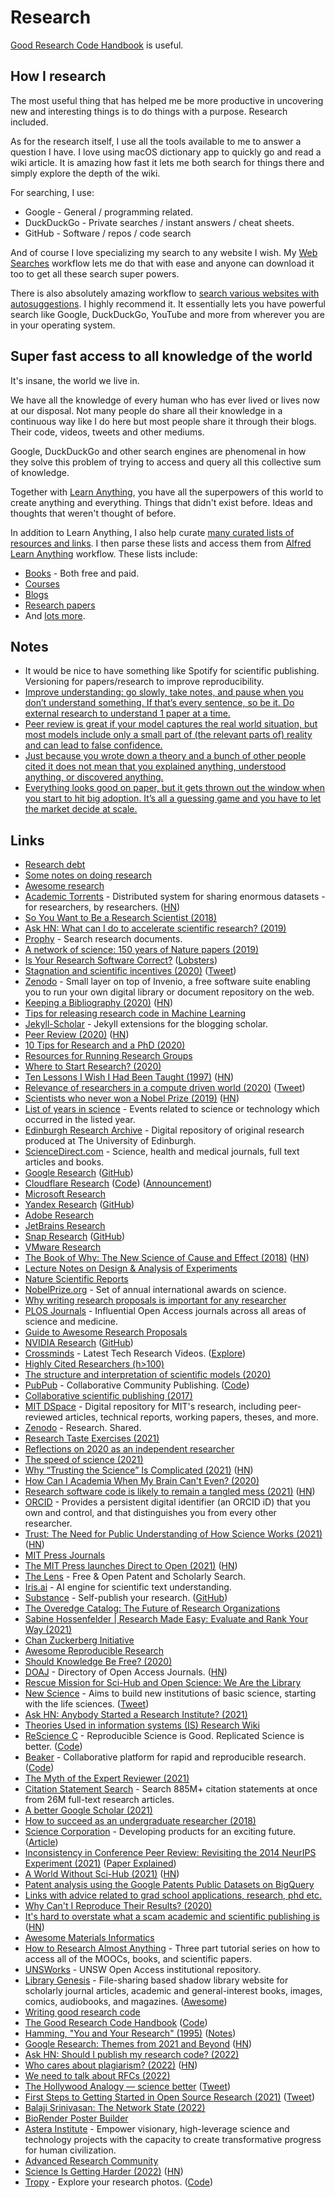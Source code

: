 # Research

[Good Research Code Handbook](https://goodresearch.dev/) is useful.

## How I research

The most useful thing that has helped me be more productive in uncovering new and interesting things is to do things with a purpose. Research included.

As for the research itself, I use all the tools available to me to answer a question I have. I love using macOS dictionary app to quickly go and read a wiki article. It is amazing how fast it lets me both search for things there and simply explore the depth of the wiki.

For searching, I use:

- Google - General / programming related.
- DuckDuckGo - Private searches / instant answers / cheat sheets.
- GitHub - Software / repos / code search

And of course I love specializing my search to any website I wish. My [Web Searches](https://github.com/nikitavoloboev/alfred-web-searches) workflow lets me do that with ease and anyone can download it too to get all these search super powers.

There is also absolutely amazing workflow to [search various websites with autosuggestions](https://github.com/deanishe/alfred-searchio). I highly recommend it. It essentially lets you have powerful search like Google, DuckDuckGo, YouTube and more from wherever you are in your operating system.

## Super fast access to all knowledge of the world

It's insane, the world we live in.

We have all the knowledge of every human who has ever lived or lives now at our disposal. Not many people do share all their knowledge in a continuous way like I do here but most people share it through their blogs. Their code, videos, tweets and other mediums.

Google, DuckDuckGo and other search engines are phenomenal in how they solve this problem of trying to access and query all this collective sum of knowledge.

Together with [Learn Anything](https://learn-anything.xyz/), you have all the superpowers of this world to create anything and everything. Things that didn't exist before. Ideas and thoughts that weren't thought of before.

In addition to Learn Anything, I also help curate [many curated lists of resources and links](https://github.com/learn-anything/curated-lists). I then parse these lists and access them from [Alfred Learn Anything](https://github.com/nikitavoloboev/alfred-learn-anything) workflow. These lists include:

- [Books](https://github.com/learn-anything/books) - Both free and paid.
- [Courses](https://github.com/learn-anything/courses)
- [Blogs](https://github.com/learn-anything/blogs)
- [Research papers](https://github.com/learn-anything/research-papers)
- And [lots more](https://github.com/learn-anything/curated-lists).

## Notes

- It would be nice to have something like Spotify for scientific publishing. Versioning for papers/research to improve reproducibility.
- [Improve understanding: go slowly, take notes, and pause when you don’t understand something. If that’s every sentence, so be it. Do external research to understand 1 paper at a time.](https://www.reddit.com/r/neuroscience/comments/m9t8w4/best_neuroscience_journals_to_follow_in_strokead/)
- [Peer review is great if your model captures the real world situation, but most models include only a small part of (the relevant parts of) reality and can lead to false confidence.](https://twitter.com/insrchf/status/1434527282664722437)
- [Just because you wrote down a theory and a bunch of other people cited it does not mean that you explained anything, understood anything, or discovered anything.](https://twitter.com/Noahpinion/status/1441603710182772737)
- [Everything looks good on paper, but it gets thrown out the window when you start to hit big adoption. It’s all a guessing game and you have to let the market decide at scale.](https://twitter.com/RunNode/status/1463944501328760841)

## Links

- [Research debt](https://distill.pub/2017/research-debt/)
- [Some notes on doing research](https://www.reddit.com/r/MachineLearning/comments/73n9pm/d_confession_as_an_ai_researcher_seeking_advice/dnrsmh9/ "permalink")
- [Awesome research](https://github.com/emptymalei/awesome-research)
- [Academic Torrents](http://academictorrents.com/) - Distributed system for sharing enormous datasets - for researchers, by researchers. ([HN](https://news.ycombinator.com/item?id=22033833))
- [So You Want to Be a Research Scientist (2018)](https://medium.com/s/story/so-you-want-to-be-a-research-scientist-363c075d3d4c?fbclid=IwAR0tcvEpi4DojA3xmFMsuvXg8eqjZ_kHS_0HhBbzvBZ-WK-X-FrwjOe5MbA)
- [Ask HN: What can I do to accelerate scientific research? (2019)](https://news.ycombinator.com/item?id=20189664)
- [Prophy](https://www.prophy.science/) - Search research documents.
- [A network of science: 150 years of Nature papers (2019)](https://www.youtube.com/watch?v=GW4s58u8PZo)
- [Is Your Research Software Correct?](https://mikecroucher.github.io/MLPM_talk/) ([Lobsters](https://lobste.rs/s/yvuwwe/is_your_research_software_correct))
- [Stagnation and scientific incentives (2020)](https://www.nber.org/papers/w26752.pdf) ([Tweet](https://twitter.com/michael_nielsen/status/1229579376016023552))
- [Zenodo](https://github.com/zenodo/zenodo) - Small layer on top of Invenio, a free software suite enabling you to run your own digital library or document repository on the web.
- [Keeping a Bibliography (2020)](https://bastian.rieck.me/blog/posts/2020/bibliography/) ([HN](https://news.ycombinator.com/item?id=22683294))
- [Tips for releasing research code in Machine Learning](https://github.com/paperswithcode/releasing-research-code)
- [Jekyll-Scholar](https://github.com/inukshuk/jekyll-scholar) - Jekyll extensions for the blogging scholar.
- [Peer Review (2020)](https://rodneybrooks.com/peer-review/) ([HN](https://news.ycombinator.com/item?id=23280372))
- [10 Tips for Research and a PhD (2020)](https://ruder.io/10-tips-for-research-and-a-phd/)
- [Resources for Running Research Groups](https://github.com/jeanqasaur/research-group-resources)
- [Where to Start Research? (2020)](https://acesounderglass.com/2020/06/09/where-to-start-research/)
- [Ten Lessons I Wish I Had Been Taught (1997)](https://www.ams.org/notices/199701/comm-rota.pdf) ([HN](https://news.ycombinator.com/item?id=23722803))
- [Relevance of researchers in a compute driven world (2020)](https://www.reddit.com/r/MachineLearning/comments/iezgsc/d_relevance_of_researchers_in_a_compute_driven/) ([Tweet](https://twitter.com/hardmaru/status/1298114780763316227))
- [Scientists who never won a Nobel Prize (2019)](https://www.wondersofphysics.com/2019/01/scientists-who-never-won.html) ([HN](https://news.ycombinator.com/item?id=24283018))
- [List of years in science](https://en.wikipedia.org/wiki/List_of_years_in_science) - Events related to science or technology which occurred in the listed year.
- [Edinburgh Research Archive](https://era.ed.ac.uk/) - Digital repository of original research produced at The University of Edinburgh.
- [ScienceDirect.com](https://www.sciencedirect.com/) - Science, health and medical journals, full text articles and books.
- [Google Research](https://research.google/) ([GitHub](https://github.com/google-research))
- [Cloudflare Research](https://research.cloudflare.com/) ([Code](https://github.com/cloudflare/research.cloudflare.com)) ([Announcement](https://blog.cloudflare.com/announcing-cloudflare-research-hub/))
- [Microsoft Research](https://www.microsoft.com/en-us/research/)
- [Yandex Research](https://research.yandex.com/) ([GitHub](https://github.com/yandex-research))
- [Adobe Research](https://research.adobe.com/)
- [JetBrains Research](https://research.jetbrains.org/)
- [Snap Research](https://research.snap.com/) ([GitHub](https://github.com/snap-research))
- [VMware Research](https://research.vmware.com/)
- [The Book of Why: The New Science of Cause and Effect (2018)](http://cdar.berkeley.edu/wp-content/uploads/2017/04/Lisa-Goldberg-reviews-The-Book-of-Why.pdf) ([HN](https://news.ycombinator.com/item?id=24487135))
- [Lecture Notes on Design & Analysis of Experiments](https://github.com/fcampelo/Design-and-Analysis-of-Experiments)
- [Nature Scientific Reports](https://www.nature.com/srep/)
- [NobelPrize.org](https://www.nobelprize.org/) - Set of annual international awards on science.
- [Why writing research proposals is important for any researcher](https://twitter.com/omarsar0/status/1314217743391100928)
- [PLOS Journals](https://plos.org/#journals) - Influential Open Access journals across all areas of science and medicine.
- [Guide to Awesome Research Proposals](https://github.com/dair-ai/awesome-research-proposals-guide)
- [NVIDIA Research](https://www.nvidia.com/en-us/research/) ([GitHub](https://github.com/NVlabs))
- [Crossminds](https://crossminds.ai/) - Latest Tech Research Videos. ([Explore](https://crossminds.ai/explore/))
- [Highly Cited Researchers (h>100)](http://www.webometrics.info/en/hlargerthan100)
- [The structure and interpretation of scientific models (2020)](https://blog.khinsen.net/posts/2020/12/10/the-structure-and-interpretation-of-scientific-models/)
- [PubPub](https://www.pubpub.org/) - Collaborative Community Publishing. ([Code](https://github.com/pubpub/pubpub))
- [Collaborative scientific publishing (2017)](https://dspace.mit.edu/handle/1721.1/112531)
- [MIT DSpace](https://dspace.mit.edu/) - Digital repository for MIT's research, including peer-reviewed articles, technical reports, working papers, theses, and more.
- [Zenodo](https://zenodo.org/) - Research. Shared.
- [Research Taste Exercises (2021)](http://colah.github.io/notes/taste/)
- [Reflections on 2020 as an independent researcher](https://andymatuschak.org/2020/)
- [The speed of science (2021)](https://worksinprogress.co/issue/the-speed-of-science/)
- [Why “Trusting the Science” Is Complicated (2021)](https://lareviewofbooks.org/article/why-trusting-the-science-is-complicated/) ([HN](https://news.ycombinator.com/item?id=26122712))
- [How Can I Academia When My Brain Can't Even? (2020)](https://very.science/PLMW20/)
- [Research software code is likely to remain a tangled mess (2021)](http://shape-of-code.coding-guidelines.com/2021/02/21/research-software-code-is-likely-to-remain-a-tangled-mess/) ([HN](https://news.ycombinator.com/item?id=26223114))
- [ORCID](https://orcid.org/) - Provides a persistent digital identifier (an ORCID iD) that you own and control, and that distinguishes you from every other researcher.
- [Trust: The Need for Public Understanding of How Science Works (2021)](https://onlinelibrary.wiley.com/doi/full/10.1002/hast.1227) ([HN](https://news.ycombinator.com/item?id=26314610))
- [MIT Press Journals](https://www.mitpressjournals.org/action/showPublications)
- [The MIT Press launches Direct to Open (2021)](https://mitpress.mit.edu/blog/mit-press-launches-direct-open) ([HN](https://news.ycombinator.com/item?id=26322089))
- [The Lens](https://www.lens.org/lens/) - Free & Open Patent and Scholarly Search.
- [Iris.ai](https://iris.ai/) - AI engine for scientific text understanding.
- [Substance](https://substance.io/) - Self-publish your research. ([GitHub](https://github.com/substance))
- [The Overedge Catalog: The Future of Research Organizations](https://arbesman.net/overedge/)
- [Sabine Hossenfelder | Research Made Easy: Evaluate and Rank Your Way (2021)](https://www.youtube.com/watch?v=IVFutzyRmNg)
- [Chan Zuckerberg Initiative](https://chanzuckerberg.com/)
- [Awesome Reproducible Research](https://github.com/leipzig/awesome-reproducible-research)
- [Should Knowledge Be Free? (2020)](https://www.youtube.com/watch?v=PriwCi6SzLo&t=8s)
- [DOAJ](https://www.doaj.org/) - Directory of Open Access Journals. ([HN](https://news.ycombinator.com/item?id=27073779))
- [Rescue Mission for Sci-Hub and Open Science: We Are the Library](https://www.reddit.com/r/DataHoarder/comments/nc27fv/rescue_mission_for_scihub_and_open_science_we_are/)
- [New Science](https://newscience.org/) - Aims to build new institutions of basic science, starting with the life sciences. ([Tweet](https://twitter.com/alexeyguzey/status/1392890087944380420))
- [Ask HN: Anybody Started a Research Institute? (2021)](https://news.ycombinator.com/item?id=27300594)
- [Theories Used in information systems (IS) Research Wiki](https://is.theorizeit.org/wiki/Main_Page)
- [ReScience C](https://rescience.github.io/) - Reproducible Science is Good. Replicated Science is better. ([Code](https://github.com/ReScience/ReScience))
- [Beaker](https://beaker.org/) - Collaborative platform for rapid and reproducible research. ([Code](https://github.com/allenai/beaker))
- [The Myth of the Expert Reviewer (2021)](https://parameterfree.com/2021/07/06/the-myth-of-the-expert-reviewer/)
- [Citation Statement Search](https://scite.ai/search/citations) - Search 885M+ citation statements at once from 26M full-text research articles.
- [A better Google Scholar (2021)](https://nintil.com/better-google-scholar)
- [How to succeed as an undergraduate researcher (2018)](https://dblalock.github.io/how-to-undergrad-research/)
- [Science Corporation](https://science.xyz/) - Developing products for an exciting future. ([Article](https://maxhodak.com/nonfiction/2021/09/03/science.html))
- [Inconsistency in Conference Peer Review: Revisiting the 2014 NeurIPS Experiment (2021)](https://arxiv.org/abs/2109.09774) ([Paper Explained](https://www.youtube.com/watch?v=19Q-vMd9bYg))
- [A World Without Sci-Hub (2021)](https://palladiummag.com/2021/09/24/a-world-without-sci-hub/) ([HN](https://news.ycombinator.com/item?id=28689707))
- [Patent analysis using the Google Patents Public Datasets on BigQuery](https://github.com/google/patents-public-data)
- [Links with advice related to grad school applications, research, phd etc.](https://github.com/shaily99/advice)
- [Why Can't I Reproduce Their Results? (2020)](https://theorangeduck.com/page/reproduce-their-results)
- [It's hard to overstate what a scam academic and scientific publishing is](https://pluralistic.net/2021/10/28/clintons-ghost/#cornucopia-concordance) ([HN](https://news.ycombinator.com/item?id=29061356))
- [Awesome Materials Informatics](https://github.com/tilde-lab/awesome-materials-informatics)
- [How to Research Almost Anything](https://github.com/TimothyStiles/how-to-research-almost-anything) - Three part tutorial series on how to access all of the MOOCs, books, and scientific papers.
- [UNSWorks](https://www.unsworks.unsw.edu.au/primo-explore/search?vid=UNSWORKS) - UNSW Open Access institutional repository.
- [Library Genesis](http://libgen.li/) - File-sharing based shadow library website for scholarly journal articles, academic and general-interest books, images, comics, audiobooks, and magazines. ([Awesome](https://github.com/freereadorg/awesome-libgen))
- [Writing good research code](https://github.com/patrickmineault/research_code)
- [The Good Research Code Handbook](https://goodresearch.dev/) ([Code](https://github.com/patrickmineault/codebook))
- [Hamming, "You and Your Research" (1995)](https://www.youtube.com/watch?v=a1zDuOPkMSw) ([Notes](https://spico197.github.io/posts/2021/09/hamming/))
- [Google Research: Themes from 2021 and Beyond](https://ai.googleblog.com/2022/01/google-research-themes-from-2021-and.html) ([HN](https://news.ycombinator.com/item?id=29943548))
- [Ask HN: Should I publish my research code? (2022)](https://news.ycombinator.com/item?id=29934192)
- [Who cares about plagiarism? (2022)](https://www.worksinprogress.co/issue/who-cares-about-plagiarism/) ([HN](https://news.ycombinator.com/item?id=30153759))
- [We need to talk about RFCs (2022)](https://www.ncameron.org/blog/the-problem-with-rfcs/)
- [The Hollywood Analogy — science better](https://www.scibetter.com/hollywood) ([Tweet](https://twitter.com/davidtlang/status/1494740604147822596))
- [First Steps to Getting Started in Open Source Research (2021)](https://www.bellingcat.com/resources/2021/11/09/first-steps-to-getting-started-in-open-source-research/) ([Tweet](https://twitter.com/EliotHiggins/status/1502292286285168643))
- [Balaji Srinivasan: The Network State (2022)](https://overcast.fm/+Oxea-zIg0)
- [BioRender Poster Builder](https://biorender.com/poster-builder)
- [Astera Institute](https://astera.org/) - Empower visionary, high-leverage science and technology projects with the capacity to create transformative progress for human civilization.
- [Advanced Research Community](https://github.com/advancedresearch/advancedresearch.github.io)
- [Science Is Getting Harder (2022)](https://mattsclancy.substack.com/p/science-is-getting-harder?s=r) ([HN](https://news.ycombinator.com/item?id=31598217))
- [Tropy](https://tropy.org/) - Explore your research photos. ([Code](https://github.com/tropy/tropy))
